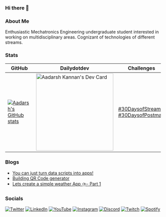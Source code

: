 
### Hi there 👋

### About Me

Enthusiastic Mechatronics Engineering undergraduate student interested in working on multidisciplinary areas. Cognizant of technologies of different streams.

### Stats
 
| GitHub | Dailydotdev | Challenges | 
|--|--| -- | 
|[![Aadarsh's GitHub stats](https://github-readme-stats.vercel.app/api?username=dotaadarsh&show_icons=true&theme=tokyonight)](https://github.com/dotaadarsh)  | <a href="https://app.daily.dev/dotaadarsh"><img src="https://api.daily.dev/devcards/c4c24e45c7b14c62939c3181ea232e74.png?r=wo8" width="250" alt="Aadarsh Kannan's Dev Card"/></a> | [#30DaysofStreamlit](https://github.com/dotaadarsh/30DaysOfStreamlit) [#30DaysofPostman](https://badgr.com/backpack/badges/62b3613f29c0056d6cef389c)|

### Blogs

- [You can just turn data scripts into apps!](https://aadarshkannan.hashnode.dev/you-can-just-turn-data-scripts-into-apps)
- [Building QR Code generator](https://aadarshkannan.hashnode.dev/building-qr-code-generator)
- [Lets create a simple weather App ⛈️- Part 1](https://aadarshkannan.hashnode.dev/lets-create-a-simple-weather-app-part-1)

### Socials

[![Twitter](https://img.shields.io/badge/twitter-%231DA1F2.svg?style=for-the-badge&logo=Twitter&logoColor=white)](https://twitter.com/dotaadarsh)
[![LinkedIn](https://img.shields.io/badge/linkedin-%230077B5.svg?style=for-the-badge&logo=linkedin&logoColor=white)](https://www.linkedin.com/in/dotaadarsh)
[![YouTube](https://img.shields.io/badge/YouTube-%23FF0000.svg?style=for-the-badge&logo=YouTube&logoColor=white)](https://www.youtube.com/channel/UC2lF8WzupeGxSWkKbzRnOZg)
[![Instagram](https://img.shields.io/badge/Instagram-%23E4405F.svg?style=for-the-badge&logo=Instagram&logoColor=white)](https://www.instagram.com/dotaadarsh/)
[![Discord](https://img.shields.io/badge/Discord-%237289DA.svg?style=for-the-badge&logo=discord&logoColor=white)](https://discord.com/invite/Jj8xeWpnEe)
[![Twitch](https://img.shields.io/badge/Twitch-%239146FF.svg?style=for-the-badge&logo=Twitch&logoColor=white)](https://www.twitch.tv/dotaadarsh)
[![Spotify](https://img.shields.io/badge/Spotify-1ED760?style=for-the-badge&logo=spotify&logoColor=white)](https://open.spotify.com/user/w4vmhygkyyzefhe1u3bpqrlo6)
